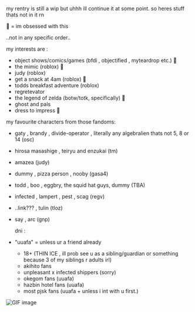 my rentry is still a wip but uhhh ill continue it at some point. 
so heres stuff thats not in it rn

🩷 = im obsessed with this


..not in any specific order..


my interests are :
- object shows/comics/games (bfdi , objectified , myteardrop etc.) 🩷
- the mimic (roblox) 🩷
- judy (roblox)
- get a snack at 4am (roblox) 🩷
- todds breakfast adventure (roblox)
- regretevator 
- the legend of zelda (botw/totk, specifically) 🩷
- ghost and pals
- dress to impress 🩷

my favourite characters from those fandoms:
- gaty , brandy , divide-operator , literally any algebralien thats not 5, 8 or 14 (osc)
- hirosa masashige , teiryu and enzukai (tm)
- amazea (judy)
- dummy , pizza person , nooby (gasa4)
- todd , boo , eggbry, the squid hat guys, dummy (TBA)
- infected , lampert , pest , scag (regv)
- ..link??? , tulin (tloz)
- say , arc (gnp)

  dni :

* "uuafa" = unless ur a friend already
  
  - 18+ (THIN ICE , ill prob see u as a sibling/guardian or something because 3 of my siblings r adults irl)
  - akihito fans
  - unpleasant x infected shippers (sorry)
  - okegom fans (uuafa)
  - hazbin hotel fans (uuafa)
  - most pjsk fans (uuafa + unless i int with u first.)
 


![GIF image](https://github.com/user-attachments/assets/509dc296-2d89-4978-af2d-b028ef537faa)
